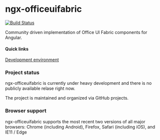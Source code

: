 # ngx-officeuifabric

[![Build Status](https://travis-ci.com/pterblgh/ngx-officeuifabric.svg?token=wjpawZuRgMUoW7YBWy4W&branch=travis)](https://travis-ci.com/pterblgh/ngx-officeuifabric)

Community driven implementation of Office UI Fabric components for Angular.

#### Quick links
[Development environment](./DEV.MD)

### Project status

ngx-officeuifabric is currently under heavy development and there is no publicly available relase right now.

The project is maintained and organized via GitHub projects.


### Browser support
ngx-officeuifabric supports the most recent two versions of all major browsers:
Chrome (including Android), Firefox, Safari (including iOS), and IE11 / Edge

